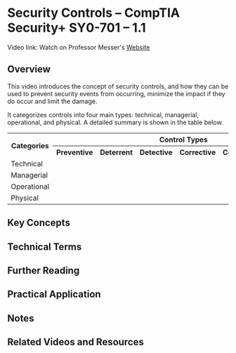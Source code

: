 # Security Controls – CompTIA Security+ SY0-701 – 1.1

Video link: Watch on Professor Messer's [Website](https://www.professormesser.com/security-plus/sy0-701/sy0-701-video/security-controls-sy0-701/)

## Overview

This video introduces the concept of security controls, and how they can be used to prevent security events from occurring, minimize the impact if they do occur and limit the damage.

It categorizes controls into four main types: technical, managerial, operational, and physical. A detailed summary is shown in the table below.

<table>
  <tr>
    <th rowspan="2">Categories</th>
    <th colspan="6">Control Types</th>
  </tr>
  <tr>
    <th>Preventive</th>
    <th>Deterrent</th>
    <th>Detective</th>
    <th>Corrective</th>
    <th>Compensating</th>
    <th>Directive</th>
  </tr>
  <tr>
    <td>Technical</td>
    <td></td>
    <td></td>
    <td></td>
    <td></td>
    <td></td>
    <td></td>
  </tr>
  <tr>
    <td>Managerial</td>
    <td></td>
    <td></td>
    <td></td>
    <td></td>
    <td></td>
    <td></td>
  </tr>
  <tr>
    <td>Operational</td>
    <td></td>
    <td></td>
    <td></td>
    <td></td>
    <td></td>
    <td></td>
  </tr>
  <tr>
    <td>Physical</td>
    <td></td>
    <td></td>
    <td></td>
    <td></td>
    <td></td>
    <td></td>
  </tr>
</table>
 

## Key Concepts 
## Technical Terms
## Further Reading
## Practical Application
## Notes
## Related Videos and Resources
